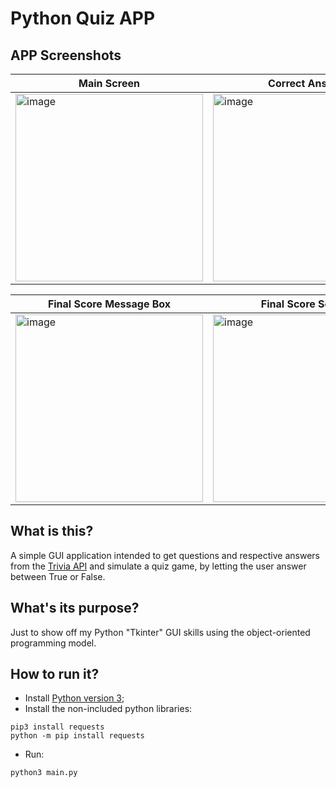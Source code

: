 # Python Quiz APP

## APP Screenshots

| Main Screen   | Correct Answer | Wrong Answer | 
| ------------- | ------------- | ------------- |
| <img width="300" alt="image" src="https://user-images.githubusercontent.com/54741310/195590165-2cb1e8ab-07e8-4a5e-a75a-38323a45c914.png">  | <img width="300" alt="image" src="https://user-images.githubusercontent.com/54741310/195590557-31a80cfa-83da-4f54-b68c-dccce5f6906b.png"> | <img width="300" alt="image" src="https://user-images.githubusercontent.com/54741310/195590863-5ee95946-5c65-4d84-b1d9-fadb1bfac63e.png"> |

| Final Score Message Box | Final Score Screen |
| ------------- | ------------- |
| <img width="300" alt="image" src="https://user-images.githubusercontent.com/54741310/195591270-66ae01f0-bde9-4b98-b69a-0cf1b6c10b7d.png"> | <img width="300" alt="image" src="https://user-images.githubusercontent.com/54741310/195591480-0506a500-2165-43a5-a4d4-2f8820b74355.png"> |

## What is this?

A simple GUI application intended to get questions and respective answers from the [Trivia API](https://the-trivia-api.com) and simulate a quiz game, by letting the user answer between True or False.

## What's its purpose?

Just to show off my Python "Tkinter" GUI skills using the object-oriented programming model.

## How to run it?

- Install [Python version 3](https://www.python.org/downloads);
- Install the non-included python libraries:

```shell
pip3 install requests
python -m pip install requests
```

- Run:

```shell
python3 main.py
```
